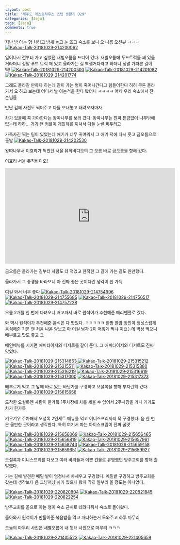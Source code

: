```yaml
---
layout: post
title: "제주도 게스트하우스 스텝 생활기 D29" 
categories: [Jeju]
tags: [Jeju]
comments: true
---
```


지난 밤 아는 형 차타고 밤새 놀고 눈 뜨고 숙소를 보니 
오 나름 오션뷰 ㅋㅋㅋ 
<a href="https://ibb.co/mzE8bV"><img src="https://preview.ibb.co/kh4Vqq/Kakao-Talk-20181029-214200062.jpg" alt="Kakao-Talk-20181029-214200062" border="0"></a>

일어나서 전부터 가고 싶었던 새별오름을 드디어 갔다. 
새별오름에 푸드트럭들 꽤 있을거라더니 정말 푸드 트럭 꽤 있고 
올라가는 길 빡셀거다라고 하더니 
정말 가파른 길이 딱! 
<a href="https://ibb.co/dD70qq"><img src="https://preview.ibb.co/gv9DAq/Kakao-Talk-20181029-214200500.jpg" alt="Kakao-Talk-20181029-214200500" border="0"></a>
<a href="https://ibb.co/bwmFOA"><img src="https://preview.ibb.co/kBLaOA/Kakao-Talk-20181029-214201082.jpg" alt="Kakao-Talk-20181029-214201082" border="0"></a>
<a href="https://ibb.co/e2VybV"><img src="https://preview.ibb.co/i9QmVq/Kakao-Talk-20181029-214201774.jpg" alt="Kakao-Talk-20181029-214201774" border="0"></a>

그래도 올라갈 만하다 하는데 같이 가는 형이 죽어나간다고 힘들어한다 허허 
무튼 올라가서 오 하고 보는데 
어디서 날 아는척을 한다 봤더니 ㅋㅋㅋㅋ 
어제 우리 숙소에서 잔 손님들 

만난 김에 사진도 찍어주고
다들 보내놓고 내려오자마자 

차가 있을때 꼭 가야한다는 왕따나무를 보러 갔다. 
왕따나무는 진짜 뜬금없이 나무밖에 없는데 
하하... 거기 왠 커플이 개민폐를 끼쳐서 다들 눈쌀 찌푸리고 

가족사진 찍는 팀이 있었는데 애기가 너무 귀여워서 그 애기 덕에 다시 웃고 금오름으로 출발 
<a href="https://ibb.co/bUdUiA"><img src="https://preview.ibb.co/j4tJbV/Kakao-Talk-20181029-214202530.jpg" alt="Kakao-Talk-20181029-214202530" border="0"></a>

왕따나무서 이효리가 찍었던 서울 뮤직비디오의 그 오름 
바로 금오름을 향해 갔다. 

이효리 서울 뮤직비디오!
<iframe width="560" height="315" src="https://www.youtube.com/embed/89Rq4_QcBkw" frameborder="0" allow="autoplay; encrypted-media" allowfullscreen></iframe>

금오름은 올라가는 길부터 사람도 더 적었고 
한적한 그 길에 가는 길도 원만했다. 

올라가서 그 풍경을 바라보니 아 진짜 좋은 곳이다란 생각이 한 가득 

여길 와서 너무 좋다 
<a href="https://ibb.co/iJAmVq"><img src="https://preview.ibb.co/d2oJbV/Kakao-Talk-20181029-214754996.jpg" alt="Kakao-Talk-20181029-214754996" border="0"></a>
<a href="https://ibb.co/eOu23A"><img src="https://preview.ibb.co/mCr4GV/Kakao-Talk-20181029-214755685.jpg" alt="Kakao-Talk-20181029-214755685" border="0"></a>
<a href="https://ibb.co/c5YJbV"><img src="https://preview.ibb.co/cq7N3A/Kakao-Talk-20181029-214756517.jpg" alt="Kakao-Talk-20181029-214756517" border="0"></a>
<a href="https://ibb.co/e1b4GV"><img src="https://preview.ibb.co/cT0WwV/Kakao-Talk-20181029-214757228.jpg" alt="Kakao-Talk-20181029-214757228" border="0"></a>

오름 2개를 한 번에 다녀오니 배고파서 
바로 원석이가 추천해준 메리앤폴로 갔다. 

와 역시 원석이가 추천해준 음식은 다 맛있다. ㅋㅋㅋㅋㅋ
한땀 한땀 장인이 정성스럽게 음식해준 기분
맨 처음 나온 양보고 아 이걸 남자 2이 어떻게 먹냐 이랬는데 
막상 먹으니 배부르고 맛도 좋고 크

메인메뉴를 시키면 애피타이저와 디저트를 같이 준다. 
그 애피타이저와 디저트도 진짜 맛있다. 

<a href="https://ibb.co/jqgUGV"><img src="https://preview.ibb.co/gcnQqq/Kakao-Talk-20181029-215314863.jpg" alt="Kakao-Talk-20181029-215314863" border="0"></a>
<a href="https://ibb.co/eej5qq"><img src="https://preview.ibb.co/jv5ZiA/Kakao-Talk-20181029-215315212.jpg" alt="Kakao-Talk-20181029-215315212" border="0"></a>
<a href="https://ibb.co/nxG73A"><img src="https://preview.ibb.co/kQfZiA/Kakao-Talk-20181029-215315511.jpg" alt="Kakao-Talk-20181029-215315511" border="0"></a>
<a href="https://ibb.co/hqABVq"><img src="https://preview.ibb.co/niOn3A/Kakao-Talk-20181029-215315880.jpg" alt="Kakao-Talk-20181029-215315880" border="0"></a>
<a href="https://ibb.co/dFtWVq"><img src="https://preview.ibb.co/iWF0OA/Kakao-Talk-20181029-215316219.jpg" alt="Kakao-Talk-20181029-215316219" border="0"></a>
<a href="https://ibb.co/g7ybwV"><img src="https://preview.ibb.co/n2uuiA/Kakao-Talk-20181029-215316619.jpg" alt="Kakao-Talk-20181029-215316619" border="0"></a>
<a href="https://ibb.co/i4KGwV"><img src="https://preview.ibb.co/doyn3A/Kakao-Talk-20181029-215317000.jpg" alt="Kakao-Talk-20181029-215317000" border="0"></a>
<a href="https://ibb.co/e7f0OA"><img src="https://preview.ibb.co/fkFpGV/Kakao-Talk-20181029-215317373.jpg" alt="Kakao-Talk-20181029-215317373" border="0"></a>

배부르게 먹고 그 앞에 바로 있는 바닷가를 구경하고 
오설록을 향해 부지런히 갔다. 
<a href="https://ibb.co/bVLytA"><img src="https://preview.ibb.co/jaiwfq/Kakao-Talk-20181029-215615658.jpg" alt="Kakao-Talk-20181029-215615658" border="0"></a>

도착한 오설록엔 사람이 한가득 
1주차장에 차를 세울 수 없어서 2주차장을 가니 
거기도 차가 한가득 

겨우겨우 주차해서 오설록 2인세트 메뉴를 먹고 
이니스프리까지 쭉 구경했다. 
음 한 번은 올만한 곳이라고 생각한다. 
특히 여기서 파는 아이스크림이 진짜 꿀맛 

<a href="https://ibb.co/kiZxmV"><img src="https://preview.ibb.co/gce8tA/Kakao-Talk-20181029-215656069.jpg" alt="Kakao-Talk-20181029-215656069" border="0"></a>
<a href="https://ibb.co/fScHmV"><img src="https://preview.ibb.co/eu2iRV/Kakao-Talk-20181029-215656465.jpg" alt="Kakao-Talk-20181029-215656465" border="0"></a>
<a href="https://ibb.co/iKXHmV"><img src="https://preview.ibb.co/j6q3RV/Kakao-Talk-20181029-215656819.jpg" alt="Kakao-Talk-20181029-215656819" border="0"></a>
<a href="https://ibb.co/m5fgDA"><img src="https://preview.ibb.co/gw1A6V/Kakao-Talk-20181029-215657961.jpg" alt="Kakao-Talk-20181029-215657961" border="0"></a>
<a href="https://ibb.co/g0xHmV"><img src="https://preview.ibb.co/mkSuYA/Kakao-Talk-20181029-215658743.jpg" alt="Kakao-Talk-20181029-215658743" border="0"></a>
<a href="https://ibb.co/kV6cmV"><img src="https://preview.ibb.co/mkWXLq/Kakao-Talk-20181029-215659158.jpg" alt="Kakao-Talk-20181029-215659158" border="0"></a>
<a href="https://ibb.co/mLKV6V"><img src="https://preview.ibb.co/kojxmV/Kakao-Talk-20181029-215659651.jpg" alt="Kakao-Talk-20181029-215659651" border="0"></a>
<a href="https://ibb.co/kzJORV"><img src="https://preview.ibb.co/mXuxmV/Kakao-Talk-20181029-215659927.jpg" alt="Kakao-Talk-20181029-215659927" border="0"></a>

오설록과 이니스프리를 다보고 
여러 비리들과 이쁜 건물로 유명했던 방주교회를 향해 출발했다. 

가는 길에 발견한 메밀 밭이 엄청나서 차세우고 구경했다. 
메밀밭 구경하고 방주교회를 갔는데 생각보다 음 그냥저냥 
차가 있으니 왔지 딱히 일부러 올 정도는 아니었다. 

<a href="https://ibb.co/iqmDtA"><img src="https://preview.ibb.co/dCzYtA/Kakao-Talk-20181029-220820804.jpg" alt="Kakao-Talk-20181029-220820804" border="0"></a>
<a href="https://ibb.co/kOKBfq"><img src="https://preview.ibb.co/c2na6V/Kakao-Talk-20181029-220821845.jpg" alt="Kakao-Talk-20181029-220821845" border="0"></a>
<a href="https://ibb.co/newDtA"><img src="https://preview.ibb.co/hPJRDA/Kakao-Talk-20181029-220822254.jpg" alt="Kakao-Talk-20181029-220822254" border="0"></a>

방주교회를 끝으로 아는 형이 숙소 근처로 데려다줘서 
숙소로 돌아왔다. 

돌아와서 원석이가 만들어준 볶음밥을 먹고 
파티하는거 도와주고 하루 마무리 

오늘의 마무리 사진은 새별오름에 내 뒷태 사진으로 마무리 ㅋㅋㅋ 

<a href="https://ibb.co/dqBotA"><img src="https://preview.ibb.co/kuZmfq/Kakao-Talk-20181029-221405523.jpg" alt="Kakao-Talk-20181029-221405523" border="0"></a>
<a href="https://ibb.co/m3E8tA"><img src="https://preview.ibb.co/jFDe0q/Kakao-Talk-20181029-221405659.jpg" alt="Kakao-Talk-20181029-221405659" border="0"></a>




